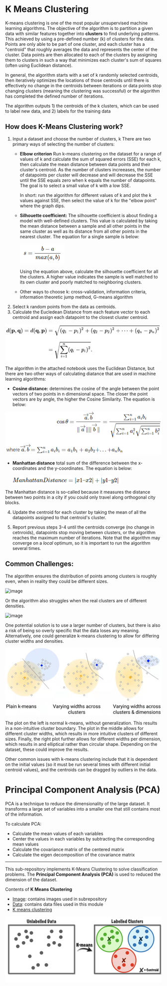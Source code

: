 
# K Means Clustering
K-means clustering is one of the most popular unsupervised machine learning algorithms. The objective of the algorithm is to partition a given data with similar features together into **clusters** to find underlying patterns. This achieved by using a pre-defined number (k) of clusters for the data. Points are only able to be part of one cluster, and each cluster has a "centroid" that roughly averages the data and represents the center of the cluster. Data points are then allocated to each of the clusters by assigning them to clusters in such a way that minimizes each cluster's sum of squares (often using Euclidean distance).

In general, the algorithm starts with a set of k randomly selected centroids, then iteratively optimizes the locations of those centroids until there is effectively no change in the centroids between iterations or data points stop changing clusters (meaning the clustering was successful) or the algorithm has completed the defined number of iterations.

The algorithm outputs 1) the centroids of the k clusters, which can be used to label new data, and 2) labels for the training data
 
## How does K-Means Clustering work?
1. Input a dataset and choose the number of clusters, k
  There are two primary ways of selecting the number of clusters:
    - **Elbow criterion**
      Run k-means clustering on the dataset for a range of values of k and calculate the sum of squared errors (SSE) for each k, then calculate the mean distance between data points and their cluster's centroid. As the number of clusters increeases, the number of datapoints per cluster will decrease and will decrease the SSE until the SSE equals zero when k equals the number of datapoints. The goal is to select a small value of k with a low SSE.
    
      In short: run the algorithm for different values of k and plot the k values against SSE, then select the value of k for the "elbow point" where the graph dips.
    - **Silhouette coefficient:**
      The silhouette coefficient is about finding a model with well-defined clusters. This value is calculated by taking the mean distance between a sample and all other points in the same cluster as well as its distance from all other points in the nearest cluster. The equation for a single sample is below:
    
      ![image](https://github.com/sharma7056/renuinde577project/blob/main/UnsupervisedLearning/K%20Means%20Clustering/Image/146045653-2898b2fa-6f54-4a50-a617-f8efb3f07ef5.png)

        Using the equation above, calculate the silhouette coefficient for all the clusters. A higher value indicates the sample is well matched to its own cluster and poorly matched to neighboring clusters. 
    - Other ways to choose k: cross-validation, information criteria, information theoretic jump method, G-means algorithm
3. Select k random points from the data as centroids. 
4. Calculate the Eucledean Distance from each feature vector to each centroid and assign each datapoint to the closest cluster centroid.

![image](https://github.com/sharma7056/renuinde577project/blob/main/UnsupervisedLearning/K%20Means%20Clustering/Image/132998845-37a6f436-47b4-4337-a030-72bd9212d59f.png)

   The algorithm in the attached notebook uses the Euclidean Distance, but there are two other ways of calculating diatance that are used in machine learning algorithms: 
     
   - **Cosine distance:** determines the cosine of the angle between the point vectors of two points in n dimensional space. The closer the point vectors are by angle, the higher the Cosine Similarity. The equation is below:
    
   ![image](https://github.com/sharma7056/renuinde577project/blob/main/UnsupervisedLearning/K%20Means%20Clustering/Image/146046597-0f8d9449-30d1-4bc7-9560-1b271cff737b.png)

   - **Manhattan distance** total sum of the difference between the x-coordinates and the y-coordinates. The equation is below: 
    
      ![image](https://github.com/sharma7056/renuinde577project/blob/main/UnsupervisedLearning/K%20Means%20Clustering/Image/146046963-1f7a89a4-2a11-4466-b756-5bb1960d4c44.png)

   The Manhattan distance is so-called because it measures the distance between two points in a city if you could only travel along orthogonal city blocks.
   
4. Update the centroid for each cluster by taking the mean of all the datapoints assigned to that centroid's cluster.

5. Report previous steps 3-4 until the centroids converge (no change in cetnroids), datapoints stop moving between clusters, or the algorithm reaches the maximum number of iterations. Note that the algorithm may converge on a _local_ optimum, so it is important to run the algorithm several times. 

## Common Challenges:
The algorithm ensures the distribution of points among clusters is roughly even, when in reality they could be different sizes. 

![image](https://cdn.analyticsvidhya.com/wp-content/uploads/2019/08/Screenshot-from-2019-08-09-13-15-26.png)

Or the algorithm also struggles when the real clusters are of different densities.

![image](https://cdn.analyticsvidhya.com/wp-content/uploads/2019/08/Screenshot-from-2019-08-09-13-19-05.png)

One potential solution is to use a larger number of clusters, but there is also a risk of being so overly specific that the data loses any meaning. Alternatively, one could generalize k-means clustering to allow for differing cluster widths and densities.

![image](https://github.com/sharma7056/renuinde577project/blob/main/UnsupervisedLearning/K%20Means%20Clustering/Image/146047921-d690478c-1ca2-4a7b-bf81-1a4d9b73806e.png)

The plot on the left is normal k-means, without generalization. This results in a non-intuitive cluster boundary. The plot in the middle allows for different cluster widths, which results in more intuitive clusters of different sizes. Finally, the right plot further allows for different widths per dimension, which results in and elliptical rather than circular shape. Depending on the dataset, these could improve the results.

Other common issues with k-means clustering include that it is dependent on the initial values (so it must be run several times with different initial centroid values), and the centroids can be dragged by outliers in the data.

# Principal Component Analysis (PCA)

PCA is a technique to reduce the dimensionality of the large dataset. It transforms a large set of variables into a smaller one that still contains most of the information. 

To calculate PCA:

* Calculate the mean values of each variables
* Center the values in each variables by subtracting the corresponding mean values
* Calculate the covariance matrix of the centered matrix
* Calculate the eigen decomposition of the covariance matrix

---


This sub-repository implements K-Means Clustering to solve classification problems. The **Principal Component Analysis (PCA)** is used to reduced the dimension of the dataset.

Contents of **K Means Clustering**

* [Image](https://github.com/sharma7056/renuinde577project/tree/main/UnsupervisedLearning/K%20Means%20Clustering/Image): contains images used in subrepository
* [Data](https://github.com/sharma7056/renuinde577project/tree/main/UnsupervisedLearning/K%20Means%20Clustering/Data): contains data files used in this module
* [K means clustering](https://github.com/sharma7056/renuinde577project/blob/main/UnsupervisedLearning/K%20Means%20Clustering/K%20Means%20Clustering.ipynb)

![image](https://github.com/sharma7056/renuinde577project/blob/main/UnsupervisedLearning/K%20Means%20Clustering/Image/k%20means.png)
